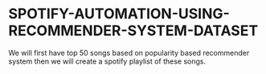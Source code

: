 # SPOTIFY-AUTOMATION-USING-RECOMMENDER-SYSTEM-DATASET
We will first have top 50 songs based on popularity based recommender system then we will create a spotify playlist of these songs.

